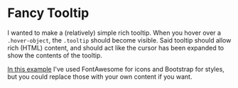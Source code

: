 # Fancy Tooltip
I wanted to make a (relatively) simple rich tooltip. When you hover over a `.hover-object`, the `.tooltip` should become visible. Said tooltip should allow rich (HTML) content, and should act like the cursor has been expanded to show the contents of the tooltip.

[In this example](htmlpreview.github.io/?/joelevi/fancy-tooltip/index.html) I've used FontAwesome for icons and Bootstrap for styles, but you could replace those with your own content if you want.
